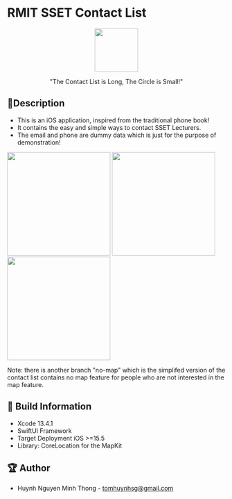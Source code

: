 # RMIT SSET Contact List


<p align="center">
  <img width="100" src="https://i.imgur.com/AxQds7t.png">
</p>

<p align="center">"The Contact List is Long, The Circle is Small!"</p>

## 👥Description

- This is an iOS application, inspired from the traditional phone book!
- It contains the easy and simple ways to contact SSET Lecturers.
- The email and phone are dummy data which is just for the purpose of demonstration!

<img src="https://i.imgur.com/pKrM1Hq.png" width="238" > <img src="https://i.imgur.com/fUnVWV4.png" width="238" > <img src="https://i.imgur.com/2nkYjyf.png" width="238" >

Note: there is another branch "no-map" which is the simplifed version of the contact list contains no map feature for people who are not interested in the map feature.

## 🔧 Build Information
- Xcode 13.4.1
- SwiftUI Framework
- Target Deployment iOS >=15.5
- Library: CoreLocation for the MapKit

## 🏆 Author
- Huynh Nguyen Minh Thong - tomhuynhsg@gmail.com
